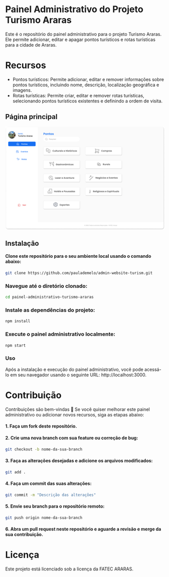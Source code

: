 # Painel Administrativo do Projeto Turismo Araras
Este é o repositório do painel administrativo para o projeto Turismo Araras. Ele permite adicionar, editar e apagar pontos turísticos e rotas turísticas para a cidade de Araras.

# Recursos
- Pontos turísticos: Permite adicionar, editar e remover informações sobre pontos turísticos, incluindo nome, descrição, localização geográfica e imagens.
- Rotas turísticas: Permite criar, editar e remover rotas turísticas, selecionando pontos turísticos existentes e definindo a ordem de visita.

## Página principal
 <img align="center" width="900px" src="pg_principal.png" />

## Instalação
#### Clone este repositório para o seu ambiente local usando o comando abaixo:

```bash
git clone https://github.com/paulademelo/admin-website-turism.git
```

### Navegue até o diretório clonado:
```bash
cd painel-administrativo-turismo-araras
```
### Instale as dependências do projeto:
```bash
npm install
```

### Execute o painel administrativo localmente:

```bash
npm start
```
### Uso
Após a instalação e execução do painel administrativo, você pode acessá-lo em seu navegador usando o seguinte URL: http://localhost:3000.

# Contribuição
Contribuições são bem-vindas 💝
Se você quiser melhorar este painel administrativo ou adicionar novos recursos, siga as etapas abaixo:

#### 1. Faça um fork deste repositório.
#### 2. Crie uma nova branch com sua feature ou correção de bug:

```bash
git checkout -b nome-da-sua-branch
```

#### 3. Faça as alterações desejadas e adicione os arquivos modificados:

```bash
git add .
```

#### 4. Faça um commit das suas alterações:

```bash 
git commit -m "Descrição das alterações"
```
#### 5. Envie seu branch para o repositório remoto:
```bash
git push origin nome-da-sua-branch
```
#### 6. Abra um pull request neste repositório e aguarde a revisão e merge da sua contribuição.
 
# Licença
Este projeto está licenciado sob a licença da FATEC ARARAS.
